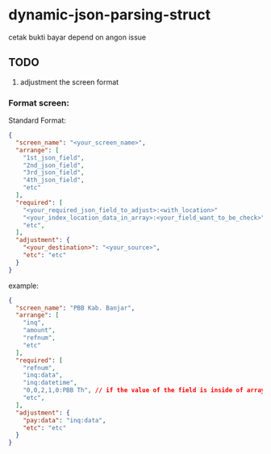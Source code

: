 # dynamic-json-parsing-struct
cetak bukti bayar depend on angon issue

## TODO
1. adjustment the screen format

### Format screen: 
Standard Format:

```json
{
  "screen_name": "<your_screen_name>",
  "arrange": [
    "1st_json_field",
    "2nd_json_field",
    "3rd_json_field",
    "4th_json_field",
    "etc"
  ],
  "required": [
    "<your_required_json_field_to_adjust>:<with_location>"
    "<your_index_location_data_in_array>:<your_field_want_to_be_check>", // if the value of the field is inside of array
    "etc",
  ],
  "adjustment": {
    "<your_destination>": "<your_source>",
    "etc": "etc"
  }
}
```

example:

```json
{
  "screen_name": "PBB Kab. Banjar",
  "arrange": [
    "inq",
    "amount",
    "refnum",
    "etc"
  ],
  "required": [
    "refnum",
    "inq:data",
    "inq:datetime",
    "0,0,2,1,0:PBB Th", // if the value of the field is inside of array
    "etc",
  ],
  "adjustment": {
    "pay:data": "inq:data",
    "etc": "etc"
  }
}
```
